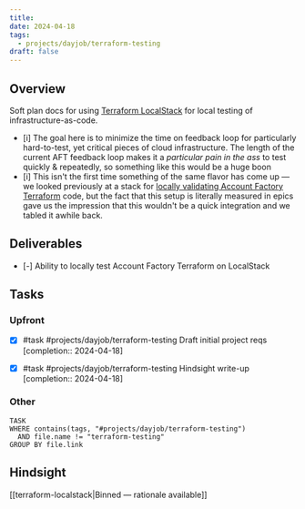 ```yaml
---
title: 
date: 2024-04-18
tags:
  - projects/dayjob/terraform-testing
draft: false
---
```

## Overview

Soft plan docs for using [Terraform LocalStack](https://docs.localstack.cloud/user-guide/integrations/terraform/) for local testing of infrastructure-as-code.
- [i] The goal here is to minimize the time on feedback loop for particularly hard-to-test, yet critical pieces of cloud infrastructure. The length of the current AFT feedback loop makes it a *particular pain in the ass* to test quickly & repeatedly, so something like this would be a huge boon
- [i] This isn't the first time something of the same flavor has come up — we looked previously at a stack for [locally validating Account Factory Terraform](https://docs.aws.amazon.com/prescriptive-guidance/latest/patterns/validate-account-factory-for-terraform-aft-code-locally.html) code, but the fact that this setup is literally measured in epics gave us the impression that this wouldn't be a quick integration and we tabled it awhile back.

## Deliverables

- [-] Ability to locally test Account Factory Terraform on LocalStack

## Tasks

### Upfront

- [x] #task #projects/dayjob/terraform-testing Draft initial project reqs  [completion:: 2024-04-18]

- [x] #task #projects/dayjob/terraform-testing Hindsight write-up  [completion:: 2024-04-18]
### Other

```dataview
TASK
WHERE contains(tags, "#projects/dayjob/terraform-testing")
  AND file.name != "terraform-testing"
GROUP BY file.link
```

## Hindsight

[[terraform-localstack|Binned — rationale available]]